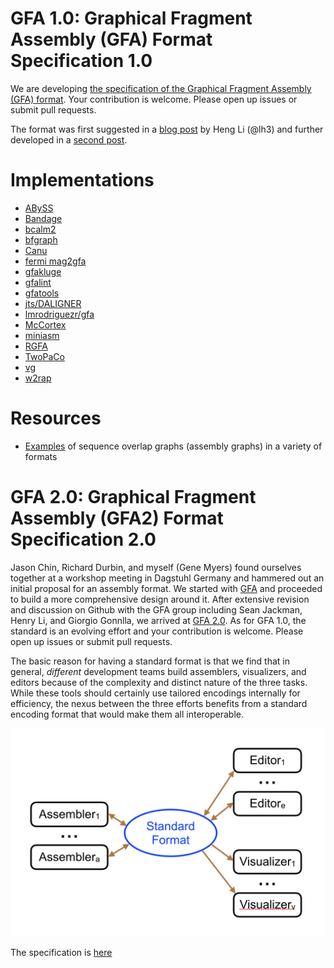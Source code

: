 # GFA 1.0: Graphical Fragment Assembly (GFA) Format Specification 1.0

We are developing [the specification of the Graphical Fragment Assembly (GFA) format](GFA-spec.md). Your contribution is welcome. Please open up issues or submit pull requests.

The format was first suggested in a [blog post](http://lh3.github.io/2014/07/19/a-proposal-of-the-grapical-fragment-assembly-format/) by Heng Li (@lh3) and further developed in a [second post](http://lh3.github.io/2014/07/23/first-update-on-gfa/).

# Implementations

+ [ABySS](https://github.com/bcgsc/abyss)
+ [Bandage](https://rrwick.github.io/Bandage/)
+ [bcalm2](https://github.com/GATB/bcalm)
+ [bfgraph](https://github.com/pmelsted/bfgraph)
+ [Canu](https://github.com/marbl/canu)
+ [fermi mag2gfa](https://github.com/lh3/mag2gfa)
+ [gfakluge](https://github.com/edawson/gfakluge)
+ [gfalint](https://github.com/sjackman/gfalint)
+ [gfatools](https://github.com/lh3/gfatools)
+ [jts/DALIGNER](https://github.com/jts/daligner)
+ [lmrodriguezr/gfa](https://github.com/lmrodriguezr/gfa)
+ [McCortex](https://github.com/mcveanlab/mccortex)
+ [miniasm](https://github.com/lh3/miniasm)
+ [RGFA](https://github.com/ggonnella/RGFA)
+ [TwoPaCo](https://github.com/medvedevgroup/TwoPaCo)
+ [vg](https://github.com/ekg/vg)
+ [w2rap](https://github.com/bioinfologics/w2rap-contigger)

# Resources

+ [Examples](https://github.com/sjackman/assembly-graph) of sequence overlap graphs (assembly graphs) in a variety of formats

# GFA 2.0: Graphical Fragment Assembly (GFA2) Format Specification 2.0

Jason Chin, Richard Durbin, and myself (Gene Myers) found ourselves together at a workshop
meeting in Dagstuhl Germany and hammered out an initial proposal for an assembly format.
We started with [GFA](https://github.com/pmelsted/GFA-spec) and proceeded to build a
more comprehensive design around it.  After extensive revision and discussion on Github with
the GFA group including Sean Jackman, Henry Li, and Giorgio Gonnlla, we arrived at
[GFA 2.0](GFA2-spec.md).  As for GFA 1.0, the standard is an evolving effort and
your contribution is welcome. Please open up issues or submit pull requests.

The basic reason for having a standard format is that we find that
in general, *different* development teams build assemblers, visualizers, and editors because
of the complexity and distinct nature of the three tasks.  While these tools should certainly
use tailored encodings internally for efficiency, the nexus between the three efforts
benefits from a standard encoding format that would make them all interoperable.

![Fig. 1](READ.Fig1.png)

The specification is [here](GFA2-spec.md)
